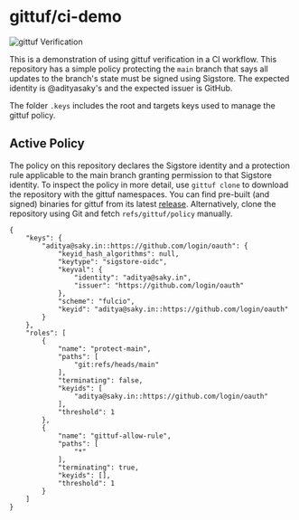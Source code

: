 # gittuf/ci-demo

![gittuf Verification](https://github.com/gittuf/ci-demo/actions/workflows/verify.yml/badge.svg)

This is a demonstration of using gittuf verification in a CI workflow. This
repository has a simple policy protecting the `main` branch that says all
updates to the branch's state must be signed using Sigstore. The expected
identity is @adityasaky's and the expected issuer is GitHub.

The folder `.keys` includes the root and targets keys used to manage the gittuf
policy.

## Active Policy

The policy on this repository declares the Sigstore identity and a protection
rule applicable to the main branch granting permission to that Sigstore
identity. To inspect the policy in more detail, use `gittuf clone` to download
the repository with the gittuf namespaces. You can find pre-built (and signed)
binaries for gittuf from its latest
[release](https://github.com/gittuf/gittuf/releases). Alternatively, clone the
repository using Git and fetch `refs/gittuf/policy` manually.

```jsonc
{
    "keys": {
        "aditya@saky.in::https://github.com/login/oauth": {
            "keyid_hash_algorithms": null,
            "keytype": "sigstore-oidc",
            "keyval": {
                "identity": "aditya@saky.in",
                "issuer": "https://github.com/login/oauth"
            },
            "scheme": "fulcio",
            "keyid": "aditya@saky.in::https://github.com/login/oauth"
        }
    },
    "roles": [
        {
            "name": "protect-main",
            "paths": [
                "git:refs/heads/main"
            ],
            "terminating": false,
            "keyids": [
                "aditya@saky.in::https://github.com/login/oauth"
            ],
            "threshold": 1
        },
        {
            "name": "gittuf-allow-rule",
            "paths": [
                "*"
            ],
            "terminating": true,
            "keyids": [],
            "threshold": 1
        }
    ]
}
```
